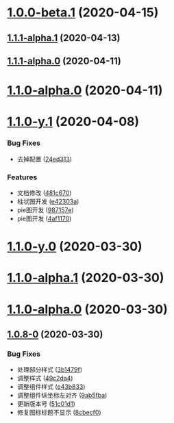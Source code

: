 # [1.0.0-beta.1](http://git.tanzk.cn/frontend/teaching/tz-chart/compare/v1.1.1-alpha.1...v1.0.0-beta.1) (2020-04-15)



## [1.1.1-alpha.1](http://git.tanzk.cn/frontend/teaching/tz-chart/compare/v1.1.1-alpha.0...v1.1.1-alpha.1) (2020-04-13)



## [1.1.1-alpha.0](http://git.tanzk.cn/frontend/teaching/tz-chart/compare/v1.1.0-y.1...v1.1.1-alpha.0) (2020-04-11)



# [1.1.0-alpha.0](http://git.tanzk.cn/frontend/teaching/tz-chart/compare/v1.1.0-y.1...v1.1.0-alpha.0) (2020-04-11)



# [1.1.0-y.1](http://git.tanzk.cn/frontend/teaching/tz-chart/compare/v1.1.0-y.0...v1.1.0-y.1) (2020-04-08)


### Bug Fixes

* 去掉配置 ([24ed313](http://git.tanzk.cn/frontend/teaching/tz-chart/commits/24ed313ec26e902973bb38267b4dc607f9f64bc2))


### Features

* 文档修改 ([481c670](http://git.tanzk.cn/frontend/teaching/tz-chart/commits/481c67019d9ab9212e29072c15e9b513bf9d3705))
* 柱状图开发 ([e42303a](http://git.tanzk.cn/frontend/teaching/tz-chart/commits/e42303ac4bb4ded724b833ae8487a315da472767))
* pie图开发 ([987157e](http://git.tanzk.cn/frontend/teaching/tz-chart/commits/987157efdd5dcd68098ed744cd66c13c2cdb7378))
* pie图开发 ([4af1170](http://git.tanzk.cn/frontend/teaching/tz-chart/commits/4af1170b0b93e8cb47f5ccf2354ae02ac13ef4d1))



# [1.1.0-y.0](https://github.com/ElemeFE/v-charts/compare/v1.1.0-alpha.1...v1.1.0-y.0) (2020-03-30)



# [1.1.0-alpha.1](https://github.com/ElemeFE/v-charts/compare/v1.1.0-alpha.0...v1.1.0-alpha.1) (2020-03-30)



# [1.1.0-alpha.0](https://github.com/ElemeFE/v-charts/compare/v1.0.8-0...v1.1.0-alpha.0) (2020-03-30)



## [1.0.8-0](https://github.com/ElemeFE/v-charts/compare/e43b83383b8b9f6ffde400b1b116fd250fb27219...v1.0.8-0) (2020-03-30)


### Bug Fixes

* 处理部分样式 ([3b1479f](https://github.com/ElemeFE/v-charts/commit/3b1479ffe766a208338d9cbefd4835f99ec09121))
* 调整样式 ([49c2da4](https://github.com/ElemeFE/v-charts/commit/49c2da41274cb7f183eb9350dccf7021ef0a438e))
* 调整组件样式 ([e43b833](https://github.com/ElemeFE/v-charts/commit/e43b83383b8b9f6ffde400b1b116fd250fb27219))
* 调整组件纵坐标左对齐 ([9ab5fba](https://github.com/ElemeFE/v-charts/commit/9ab5fba0b14f7d0aa249c7e031912916cfdd02b0))
* 更新版本号 ([51c01d1](https://github.com/ElemeFE/v-charts/commit/51c01d1fbeb0a61c3a2ed65eae4a2ab1be453ab6))
* 修复图标标题不显示 ([8cbecf0](https://github.com/ElemeFE/v-charts/commit/8cbecf03d30dd2e4e1c88816dc417e0f21126bc9))



